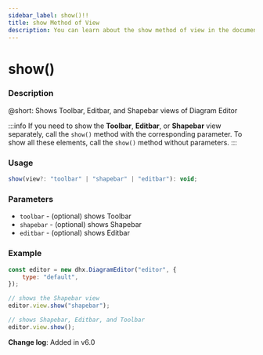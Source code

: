 ```yaml
---
sidebar_label: show()!!
title: show Method of View
description: You can learn about the show method of view in the documentation of the DHTMLX JavaScript Diagram library. Browse developer guides and API reference, try out code examples and live demos, and download a free 30-day evaluation version of DHTMLX Diagram.
---
```


# show()

### Description

@short: Shows Toolbar, Editbar, and Shapebar views of Diagram Editor

:::info
If you need to show the **Toolbar**, **Editbar**, or **Shapebar** view separately, call the `show()` method with the corresponding parameter. To show all these elements, call the `show()` method without parameters.
:::

### Usage

~~~js
show(view?: "toolbar" | "shapebar" | "editbar"): void;
~~~

### Parameters

- `toolbar` - (optional) shows Toolbar
- `shapebar` - (optional) shows Shapebar
- `editbar` - (optional) shows Editbar

### Example

~~~jsx {5-6,8-9}
const editor = new dhx.DiagramEditor("editor", {
    type: "default",
});

// shows the Shapebar view 
editor.view.show("shapebar"); 

// shows Shapebar, Editbar, and Toolbar 
editor.view.show();
~~~

**Change log**: Added in v6.0
